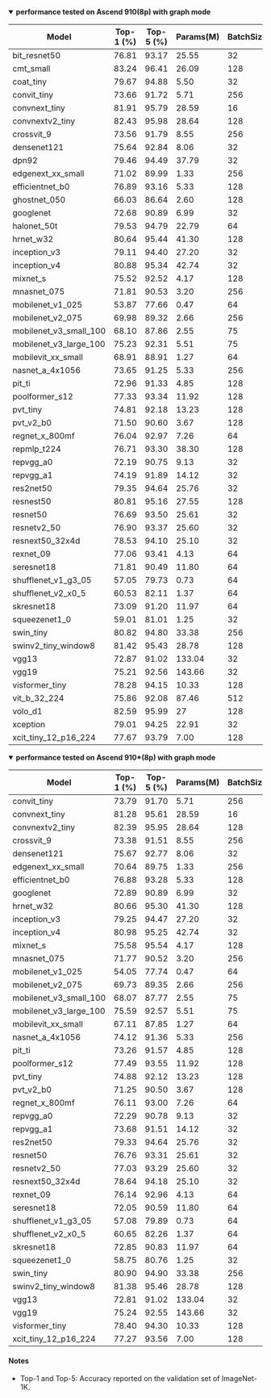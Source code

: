 
<details open markdown>
<summary><b>performance tested on Ascend 910(8p) with graph mode</b></summary>

| Model                  | Top-1 (%) | Top-5 (%) | Params(M) | BatchSize | Recipe                                                                                                              | Download                                                                                                            |
| ---------------------- | --------- | --------- | --------- |-----------| ------------------------------------------------------------------------------------------------------------------- | ------------------------------------------------------------------------------------------------------------------- |
| bit_resnet50           | 76.81     | 93.17     | 25.55     | 32        | [yaml](https://github.com/mindspore-lab/mindcv/blob/main/configs/bit/bit_resnet50_ascend.yaml)                      | [weights](https://download.mindspore.cn/toolkits/mindcv/bit/BiT_resnet50-1e4795a4.ckpt)                             |
| cmt_small              | 83.24     | 96.41     | 26.09     | 128       | [yaml](https://github.com/mindspore-lab/mindcv/blob/main/configs/cmt/cmt_small_ascend.yaml)                         | [weights](https://download.mindspore.cn/toolkits/mindcv/cmt/cmt_small-6858ee22.ckpt)                                |
| coat_tiny              | 79.67     | 94.88     | 5.50      | 32        | [yaml](https://github.com/mindspore-lab/mindcv/blob/main/configs/coat/coat_tiny_ascend.yaml)                        | [weights](https://download.mindspore.cn/toolkits/mindcv/coat/coat_tiny-071cb792.ckpt)                               |
| convit_tiny            | 73.66     | 91.72     | 5.71      | 256       | [yaml](https://github.com/mindspore-lab/mindcv/blob/main/configs/convit/convit_tiny_ascend.yaml)                    | [weights](https://download.mindspore.cn/toolkits/mindcv/convit/convit_tiny-e31023f2.ckpt)                           |
| convnext_tiny          | 81.91     | 95.79     | 28.59     | 16        | [yaml](https://github.com/mindspore-lab/mindcv/blob/main/configs/convnext/convnext_tiny_ascend.yaml)                | [weights](https://download.mindspore.cn/toolkits/mindcv/convnext/convnext_tiny-ae5ff8d7.ckpt)                       |
| convnextv2_tiny        | 82.43     | 95.98     | 28.64     | 128       | [yaml](https://github.com/mindspore-lab/mindcv/blob/main/configs/convnextv2/convnextv2_tiny_ascend.yaml)            | [weights](https://download.mindspore.cn/toolkits/mindcv/convnextv2/convnextv2_tiny-d441ba2c.ckpt)                   |
| crossvit_9             | 73.56     | 91.79     | 8.55      | 256       | [yaml](https://github.com/mindspore-lab/mindcv/blob/main/configs/crossvit/crossvit_9_ascend.yaml)                   | [weights](https://download.mindspore.cn/toolkits/mindcv/crossvit/crossvit_9-e74c8e18.ckpt)                          |
| densenet121            | 75.64     | 92.84     | 8.06      | 32        | [yaml](https://github.com/mindspore-lab/mindcv/blob/main/configs/densenet/densenet_121_ascend.yaml)                 | [weights](https://download.mindspore.cn/toolkits/mindcv/densenet/densenet121-120_5004_Ascend.ckpt)                  |
| dpn92                  | 79.46     | 94.49     | 37.79     | 32        | [yaml](https://github.com/mindspore-lab/mindcv/blob/main/configs/dpn/dpn92_ascend.yaml)                             | [weights](https://download.mindspore.cn/toolkits/mindcv/dpn/dpn92-e3e0fca.ckpt)                                     |
| edgenext_xx_small      | 71.02     | 89.99     | 1.33      | 256       | [yaml](https://github.com/mindspore-lab/mindcv/blob/main/configs/edgenext/edgenext_xx_small_ascend.yaml)            | [weights](https://download.mindspore.cn/toolkits/mindcv/edgenext/edgenext_xx_small-afc971fb.ckpt)                   |
| efficientnet_b0        | 76.89     | 93.16     | 5.33      | 128       | [yaml](https://github.com/mindspore-lab/mindcv/blob/main/configs/efficientnet/efficientnet_b0_ascend.yaml)          | [weights](https://download.mindspore.cn/toolkits/mindcv/efficientnet/efficientnet_b0-103ec70c.ckpt)                 |
| ghostnet_050           | 66.03     | 86.64     | 2.60      | 128       | [yaml](https://github.com/mindspore-lab/mindcv/blob/main/configs/ghostnet/ghostnet_050_ascend.yaml)                 | [weights](https://download.mindspore.cn/toolkits/mindcv/ghostnet/ghostnet_050-85b91860.ckpt)                        |
| googlenet              | 72.68     | 90.89     | 6.99      | 32        | [yaml](https://github.com/mindspore-lab/mindcv/blob/main/configs/googlenet/googlenet_ascend.yaml)                   | [weights](https://download.mindspore.cn/toolkits/mindcv/googlenet/googlenet-5552fcd3.ckpt)                          |
| halonet_50t            | 79.53     | 94.79     | 22.79     | 64        | [yaml](https://github.com/mindspore-lab/mindcv/blob/main/configs/halonet/halonet_50t_ascend.yaml)                   | [weights](https://download.mindspore.cn/toolkits/mindcv/halonet/halonet_50t-533da6be.ckpt)                          |
| hrnet_w32              | 80.64     | 95.44     | 41.30     | 128       | [yaml](https://github.com/mindspore-lab/mindcv/blob/main/configs/hrnet/hrnet_w32_ascend.yaml)                       | [weights](https://download.mindspore.cn/toolkits/mindcv/hrnet/hrnet_w32-cc4fbd91.ckpt)                              |
| inception_v3           | 79.11     | 94.40     | 27.20     | 32        | [yaml](https://github.com/mindspore-lab/mindcv/blob/main/configs/inceptionv3/inception_v3_ascend.yaml)              | [weights](https://download.mindspore.cn/toolkits/mindcv/inception_v3/inception_v3-38f67890.ckpt)                    |
| inception_v4           | 80.88     | 95.34     | 42.74     | 32        | [yaml](https://github.com/mindspore-lab/mindcv/blob/main/configs/inceptionv4/inception_v4_ascend.yaml)              | [weights](https://download.mindspore.cn/toolkits/mindcv/inception_v4/inception_v4-db9c45b3.ckpt)                    |
| mixnet_s               | 75.52     | 92.52     | 4.17      | 128       | [yaml](https://github.com/mindspore-lab/mindcv/blob/main/configs/mixnet/mixnet_s_ascend.yaml)                       | [weights](https://download.mindspore.cn/toolkits/mindcv/mixnet/mixnet_s-2a5ef3a3.ckpt)                              |
| mnasnet_075            | 71.81     | 90.53     | 3.20      | 256       | [yaml](https://github.com/mindspore-lab/mindcv/blob/main/configs/mnasnet/mnasnet_0.75_ascend.yaml)                  | [weights](https://download.mindspore.cn/toolkits/mindcv/mnasnet/mnasnet_075-465d366d.ckpt)                          |
| mobilenet_v1_025       | 53.87     | 77.66     | 0.47      | 64        | [yaml](https://github.com/mindspore-lab/mindcv/blob/main/configs/mobilenetv1/mobilenet_v1_0.25_ascend.yaml)         | [weights](https://download.mindspore.cn/toolkits/mindcv/mobilenet/mobilenetv1/mobilenet_v1_025-d3377fba.ckpt)       |
| mobilenet_v2_075       | 69.98     | 89.32     | 2.66      | 256       | [yaml](https://github.com/mindspore-lab/mindcv/blob/main/configs/mobilenetv2/mobilenet_v2_0.75_ascend.yaml)         | [weights](https://download.mindspore.cn/toolkits/mindcv/mobilenet/mobilenetv2/mobilenet_v2_075-bd7bd4c4.ckpt)       |
| mobilenet_v3_small_100 | 68.10     | 87.86     | 2.55      | 75        | [yaml](https://github.com/mindspore-lab/mindcv/blob/main/configs/mobilenetv3/mobilenet_v3_small_ascend.yaml)        | [weights](https://download.mindspore.cn/toolkits/mindcv/mobilenet/mobilenetv3/mobilenet_v3_small_100-509c6047.ckpt) |
| mobilenet_v3_large_100 | 75.23     | 92.31     | 5.51      | 75        | [yaml](https://github.com/mindspore-lab/mindcv/blob/main/configs/mobilenetv3/mobilenet_v3_large_ascend.yaml)        | [weights](https://download.mindspore.cn/toolkits/mindcv/mobilenet/mobilenetv3/mobilenet_v3_large_100-1279ad5f.ckpt) |
| mobilevit_xx_small     | 68.91     | 88.91     | 1.27      | 64        | [yaml](https://github.com/mindspore-lab/mindcv/blob/main/configs/mobilevit/mobilevit_xx_small_ascend.yaml)          | [weights](https://download.mindspore.cn/toolkits/mindcv/mobilevit/mobilevit_xx_small-af9da8a0.ckpt)                 |
| nasnet_a_4x1056        | 73.65     | 91.25     | 5.33      | 256       | [yaml](https://github.com/mindspore-lab/mindcv/blob/main/configs/nasnet/nasnet_a_4x1056_ascend.yaml)                | [weights](https://download.mindspore.cn/toolkits/mindcv/nasnet/nasnet_a_4x1056-0fbb5cdd.ckpt)                       |
| pit_ti                 | 72.96     | 91.33     | 4.85      | 128       | [yaml](https://github.com/mindspore-lab/mindcv/blob/main/configs/pit/pit_ti_ascend.yaml)                            | [weights](https://download.mindspore.cn/toolkits/mindcv/pit/pit_ti-e647a593.ckpt)                                   |
| poolformer_s12         | 77.33     | 93.34     | 11.92     | 128       | [yaml](https://github.com/mindspore-lab/mindcv/blob/main/configs/poolformer/poolformer_s12_ascend.yaml)             | [weights](https://download.mindspore.cn/toolkits/mindcv/poolformer/poolformer_s12-5be5c4e4.ckpt)                    |
| pvt_tiny               | 74.81     | 92.18     | 13.23     | 128       | [yaml](https://github.com/mindspore-lab/mindcv/blob/main/configs/pvt/pvt_tiny_ascend.yaml)                          | [weights](https://download.mindspore.cn/toolkits/mindcv/pvt/pvt_tiny-6abb953d.ckpt)                                 |
| pvt_v2_b0              | 71.50     | 90.60     | 3.67      | 128       | [yaml](https://github.com/mindspore-lab/mindcv/blob/main/configs/pvtv2/pvt_v2_b0_ascend.yaml)                       | [weights](https://download.mindspore.cn/toolkits/mindcv/pvt_v2/pvt_v2_b0-1c4f6683.ckpt)                             |
| regnet_x_800mf         | 76.04     | 92.97     | 7.26      | 64        | [yaml](https://github.com/mindspore-lab/mindcv/blob/main/configs/regnet/regnet_x_800mf_ascend.yaml)                 | [weights](https://download.mindspore.cn/toolkits/mindcv/regnet/regnet_x_800mf-617227f4.ckpt)                        |
| repmlp_t224            | 76.71     | 93.30     | 38.30     | 128       | [yaml](https://github.com/mindspore-lab/mindcv/blob/main/configs/repmlp/repmlp_t224_ascend.yaml)                    | [weights](https://download.mindspore.cn/toolkits/mindcv/repmlp/repmlp_t224-8dbedd00.ckpt)                           |
| repvgg_a0              | 72.19     | 90.75     | 9.13      | 32        | [yaml](https://github.com/mindspore-lab/mindcv/blob/main/configs/repvgg/repvgg_a0_ascend.yaml)                      | [weights](https://download.mindspore.cn/toolkits/mindcv/repvgg/repvgg_a0-6e71139d.ckpt)                             |
| repvgg_a1              | 74.19     | 91.89     | 14.12     | 32        | [yaml](https://github.com/mindspore-lab/mindcv/blob/main/configs/repvgg/repvgg_a1_ascend.yaml)                      | [weights](https://download.mindspore.cn/toolkits/mindcv/repvgg/repvgg_a1-539513ac.ckpt)                             |
| res2net50              | 79.35     | 94.64     | 25.76     | 32        | [yaml](https://github.com/mindspore-lab/mindcv/blob/main/configs/res2net/res2net_50_ascend.yaml)                    | [weights](https://download.mindspore.cn/toolkits/mindcv/res2net/res2net50-f42cf71b.ckpt)                            |
| resnest50              | 80.81     | 95.16     | 27.55     | 128       | [yaml](https://github.com/mindspore-lab/mindcv/blob/main/configs/resnest/resnest50_ascend.yaml)                     | [weights](https://download.mindspore.cn/toolkits/mindcv/resnest/resnest50-f2e7fc9c.ckpt)                            |
| resnet50               | 76.69     | 93.50     | 25.61     | 32        | [yaml](https://github.com/mindspore-lab/mindcv/blob/main/configs/resnet/resnet_50_ascend.yaml)                      | [weights](https://download.mindspore.cn/toolkits/mindcv/resnet/resnet50-e0733ab8.ckpt)                              |
| resnetv2_50            | 76.90     | 93.37     | 25.60     | 32        | [yaml](https://github.com/mindspore-lab/mindcv/blob/main/configs/resnetv2/resnetv2_50_ascend.yaml)                  | [weights](https://download.mindspore.cn/toolkits/mindcv/resnetv2/resnetv2_50-3c2f143b.ckpt)                         |
| resnext50_32x4d        | 78.53     | 94.10     | 25.10     | 32        | [yaml](https://github.com/mindspore-lab/mindcv/blob/main/configs/resnext/resnext50_32x4d_ascend.yaml)               | [weights](https://download.mindspore.cn/toolkits/mindcv/resnext/resnext50_32x4d-af8aba16.ckpt)                      |
| rexnet_09              | 77.06     | 93.41     | 4.13      | 64        | [yaml](https://github.com/mindspore-lab/mindcv/blob/main/configs/rexnet/rexnet_x09_ascend.yaml)                     | [weights](https://download.mindspore.cn/toolkits/mindcv/rexnet/rexnet_09-da498331.ckpt)                             |
| seresnet18             | 71.81     | 90.49     | 11.80     | 64        | [yaml](https://github.com/mindspore-lab/mindcv/blob/main/configs/senet/seresnet18_ascend.yaml)                      | [weights](https://download.mindspore.cn/toolkits/mindcv/senet/seresnet18-7880643b.ckpt)                             |
| shufflenet_v1_g3_05    | 57.05     | 79.73     | 0.73      | 64        | [yaml](https://github.com/mindspore-lab/mindcv/blob/main/configs/shufflenetv1/shufflenet_v1_0.5_ascend.yaml)        | [weights](https://download.mindspore.cn/toolkits/mindcv/shufflenet/shufflenetv1/shufflenet_v1_g3_05-42cfe109.ckpt)  |
| shufflenet_v2_x0_5     | 60.53     | 82.11     | 1.37      | 64        | [yaml](https://github.com/mindspore-lab/mindcv/blob/main/configs/shufflenetv2/shufflenet_v2_0.5_ascend.yaml)        | [weights](https://download.mindspore.cn/toolkits/mindcv/shufflenet/shufflenetv2/shufflenet_v2_x0_5-8c841061.ckpt)   |
| skresnet18             | 73.09     | 91.20     | 11.97     | 64        | [yaml](https://github.com/mindspore-lab/mindcv/blob/main/configs/sknet/skresnet18_ascend.yaml)                      | [weights](https://download.mindspore.cn/toolkits/mindcv/sknet/skresnet18-868228e5.ckpt)                             |
| squeezenet1_0          | 59.01     | 81.01     | 1.25      | 32        | [yaml](https://github.com/mindspore-lab/mindcv/blob/main/configs/squeezenet/squeezenet_1.0_ascend.yaml)             | [weights](https://download.mindspore.cn/toolkits/mindcv/squeezenet/squeezenet1_0-e2d78c4a.ckpt)                     |
| swin_tiny              | 80.82     | 94.80     | 33.38     | 256       | [yaml](https://github.com/mindspore-lab/mindcv/blob/main/configs/swintransformer/swin_tiny_ascend.yaml)             | [weights](https://download.mindspore.cn/toolkits/mindcv/swin/swin_tiny-0ff2f96d.ckpt)                               |
| swinv2_tiny_window8    | 81.42     | 95.43     | 28.78     | 128       | [yaml](https://github.com/mindspore-lab/mindcv/blob/main/configs/swintransformerv2/swinv2_tiny_window8_ascend.yaml) | [weights](https://download.mindspore.cn/toolkits/mindcv/swinv2/swinv2_tiny_window8-3ef8b787.ckpt)                   |
| vgg13                  | 72.87     | 91.02     | 133.04    | 32        | [yaml](https://github.com/mindspore-lab/mindcv/blob/main/configs/vgg/vgg13_ascend.yaml)                             | [weights](https://download.mindspore.cn/toolkits/mindcv/vgg/vgg13-da805e6e.ckpt)                                    |
| vgg19                  | 75.21     | 92.56     | 143.66    | 32        | [yaml](https://github.com/mindspore-lab/mindcv/blob/main/configs/vgg/vgg19_ascend.yaml)                             | [weights](https://download.mindspore.cn/toolkits/mindcv/vgg/vgg19-bedee7b6.ckpt)                                    |
| visformer_tiny         | 78.28     | 94.15     | 10.33     | 128       | [yaml](https://github.com/mindspore-lab/mindcv/blob/main/configs/visformer/visformer_tiny_ascend.yaml)              | [weights](https://download.mindspore.cn/toolkits/mindcv/visformer/visformer_tiny-daee0322.ckpt)                     |
| vit_b_32_224           | 75.86     | 92.08     | 87.46     | 512       | [yaml](https://github.com/mindspore-lab/mindcv/blob/main/configs/vit/vit_b32_224_ascend.yaml)                       | [weights](https://download.mindspore.cn/toolkits/mindcv/vit/vit_b_32_224-7553218f.ckpt)                             |
| volo_d1                | 82.59     | 95.99     | 27        | 128       | [yaml](https://github.com/mindspore-lab/mindcv/blob/main/configs/volo/volo_d1_ascend.yaml)                          | [weights](https://download.mindspore.cn/toolkits/mindcv/volo/volo_d1-c7efada9.ckpt)                                 |
| xception               | 79.01     | 94.25     | 22.91     | 32        | [yaml](https://github.com/mindspore-lab/mindcv/blob/main/configs/xception/xception_ascend.yaml)                     | [weights](https://download.mindspore.cn/toolkits/mindcv/xception/xception-2c1e711df.ckpt)                           |
| xcit_tiny_12_p16_224   | 77.67     | 93.79     | 7.00      | 128       | [yaml](https://github.com/mindspore-lab/mindcv/blob/main/configs/xcit/xcit_tiny_12_p16_ascend.yaml)                 | [weights](https://download.mindspore.cn/toolkits/mindcv/xcit/xcit_tiny_12_p16_224-1b1c9301.ckpt)                    |

</details>

<details open markdown>
<summary><b>performance tested on Ascend 910*(8p) with graph mode</b></summary>

| Model                  | Top-1 (%) | Top-5 (%) | Params(M) | BatchSize | Recipe                                                                                                              | Download                                                                                                            |
| ---------------------- | --------- | --------- | --------- |-----------| ------------------------------------------------------------------------------------------------------------------- | ------------------------------------------------------------------------------------------------------------------- |
| convit_tiny | 73.79     | 91.70     | 5.71       | 256        | [yaml](https://github.com/mindspore-lab/mindcv/blob/main/configs/convit/convit_tiny_ascend.yaml) | [weights](https://download-mindspore.osinfra.cn/toolkits/mindcv/convit/convit_tiny-1961717e-910v2.ckpt) |
| convnext_tiny | 81.28     | 95.61     | 28.59      | 16         | [yaml](https://github.com/mindspore-lab/mindcv/blob/main/configs/convnext/convnext_tiny_ascend.yaml) | [weights](https://download-mindspore.osinfra.cn/toolkits/mindcv/convnext/convnext_tiny-db11dc82-910v2.ckpt) |
| convnextv2_tiny | 82.39     | 95.95     | 28.64      | 128        | [yaml](https://github.com/mindspore-lab/mindcv/blob/main/configs/convnextv2/convnextv2_tiny_ascend.yaml) | [weights](https://download-mindspore.osinfra.cn/toolkits/mindcv/convnextv2/convnextv2_tiny-a35b79ce-910v2.ckpt) |
| crossvit_9 | 73.38     | 91.51     | 8.55       | 256        | [yaml](https://github.com/mindspore-lab/mindcv/blob/main/configs/crossvit/crossvit_9_ascend.yaml) | [weights](https://download-mindspore.osinfra.cn/toolkits/mindcv/crossvit/crossvit_9-32c69c96-910v2.ckpt) |
| densenet121 | 75.67     | 92.77     | 8.06       | 32         | [yaml](https://github.com/mindspore-lab/mindcv/blob/main/configs/densenet/densenet_121_ascend.yaml) | [weights](https://download-mindspore.osinfra.cn/toolkits/mindcv/densenet/densenet121-bf4ab27f-910v2.ckpt) |
| edgenext_xx_small | 70.64     | 89.75     | 1.33       | 256        | [yaml](https://github.com/mindspore-lab/mindcv/blob/main/configs/edgenext/edgenext_xx_small_ascend.yaml) | [weights](https://download-mindspore.osinfra.cn/toolkits/mindcv/edgenext/edgenext_xx_small-cad13d2c-910v2.ckpt) |
| efficientnet_b0 | 76.88     | 93.28     | 5.33       | 128        | [yaml](https://github.com/mindspore-lab/mindcv/blob/main/configs/efficientnet/efficientnet_b0_ascend.yaml) | [weights](https://download-mindspore.osinfra.cn/toolkits/mindcv/efficientnet/efficientnet_b0-f8d7aa2a-910v2.ckpt) |
| googlenet | 72.89     | 90.89     | 6.99       | 32         | [yaml](https://github.com/mindspore-lab/mindcv/blob/main/configs/googlenet/googlenet_ascend.yaml) | [weights](https://download-mindspore.osinfra.cn/toolkits/mindcv/googlenet/googlenet-de74c31d-910v2.ckpt) |
| hrnet_w32 | 80.66     | 95.30     | 41.30      | 128        | [yaml](https://github.com/mindspore-lab/mindcv/blob/main/configs/hrnet/hrnet_w32_ascend.yaml) | [weights](https://download-mindspore.osinfra.cn/toolkits/mindcv/hrnet/hrnet_w32-e616cdcb-910v2.ckpt) |
| inception_v3 | 79.25     | 94.47     | 27.20      | 32         | [yaml](https://github.com/mindspore-lab/mindcv/blob/main/configs/inceptionv3/inception_v3_ascend.yaml) | [weights](https://download-mindspore.osinfra.cn/toolkits/mindcv/inception_v3/inception_v3-61a8e9ed-910v2.ckpt) |
| inception_v4 | 80.98     | 95.25     | 42.74      | 32         | [yaml](https://github.com/mindspore-lab/mindcv/blob/main/configs/inceptionv4/inception_v4_ascend.yaml) | [weights](https://download-mindspore.osinfra.cn/toolkits/mindcv/inception_v4/inception_v4-56e798fc-910v2.ckpt) |
| mixnet_s | 75.58     | 95.54     | 4.17       | 128        | [yaml](https://github.com/mindspore-lab/mindcv/blob/main/configs/mixnet/mixnet_s_ascend.yaml) | [weights](https://download-mindspore.osinfra.cn/toolkits/mindcv/mixnet/mixnet_s-fe4fcc63-910v2.ckpt) |
| mnasnet_075 | 71.77     | 90.52     | 3.20       | 256        | [yaml](https://github.com/mindspore-lab/mindcv/blob/main/configs/mnasnet/mnasnet_0.75_ascend.yaml) | [weights](https://download-mindspore.osinfra.cn/toolkits/mindcv/mnasnet/mnasnet_075-083b2bc4-910v2.ckpt) |
| mobilenet_v1_025 | 54.05     | 77.74     | 0.47       | 64         | [yaml](https://github.com/mindspore-lab/mindcv/blob/main/configs/mobilenetv1/mobilenet_v1_0.25_ascend.yaml) | [weights](https://download-mindspore.osinfra.cn/toolkits/mindcv/mobilenet/mobilenetv1/mobilenet_v1_025-cbe3d3b3-910v2.ckpt) |
| mobilenet_v2_075 | 69.73     | 89.35     | 2.66       | 256        | [yaml](https://github.com/mindspore-lab/mindcv/blob/main/configs/mobilenetv2/mobilenet_v2_0.75_ascend.yaml) | [weights](https://download-mindspore.osinfra.cn/toolkits/mindcv/mobilenet/mobilenetv2/mobilenet_v2_075-755932c4-910v2.ckpt) |
| mobilenet_v3_small_100 | 68.07     | 87.77     | 2.55       | 75         | [yaml](https://github.com/mindspore-lab/mindcv/blob/main/configs/mobilenetv3/mobilenet_v3_small_ascend.yaml) | [weights](https://download-mindspore.osinfra.cn/toolkits/mindcv/mobilenet/mobilenetv3/mobilenet_v3_small_100-6fa3c17d-910v2.ckpt) |
| mobilenet_v3_large_100 | 75.59     | 92.57     | 5.51       | 75         | [yaml](https://github.com/mindspore-lab/mindcv/blob/main/configs/mobilenetv3/mobilenet_v3_large_ascend.yaml) | [weights](https://download-mindspore.osinfra.cn/toolkits/mindcv/mobilenet/mobilenetv3/mobilenet_v3_large_100-bd4e7bdc-910v2.ckpt) |
| mobilevit_xx_small | 67.11     | 87.85     | 1.27       | 64         | [yaml](https://github.com/mindspore-lab/mindcv/blob/main/configs/mobilevit/mobilevit_xx_small_ascend.yaml) | [weights](https://download-mindspore.osinfra.cn/toolkits/mindcv/mobilevit/mobilevit_xx_small-6f2745c3-910v2.ckpt) |
| nasnet_a_4x1056 | 74.12     | 91.36     | 5.33       | 256        | [yaml](https://github.com/mindspore-lab/mindcv/blob/main/configs/nasnet/nasnet_a_4x1056_ascend.yaml) | [weights](https://download-mindspore.osinfra.cn/toolkits/mindcv/nasnet/nasnet_a_4x1056-015ba575c-910v2.ckpt) |
| pit_ti | 73.26     | 91.57     | 4.85       | 128        | [yaml](https://github.com/mindspore-lab/mindcv/blob/main/configs/pit/pit_ti_ascend.yaml) | [weights](https://download-mindspore.osinfra.cn/toolkits/mindcv/pit/pit_ti-33466a0d-910v2.ckpt) |
| poolformer_s12 |   77.49   |   93.55   |   11.92    | 128        | [yaml](https://github.com/mindspore-lab/mindcv/blob/main/configs/poolformer/poolformer_s12_ascend.yaml) | [weights](https://download-mindspore.osinfra.cn/toolkits/mindcv/poolformer/poolformer_s12-c7e14eea-910v2.ckpt) |
| pvt_tiny |   74.88   |   92.12   |   13.23    | 128        | [yaml](https://github.com/mindspore-lab/mindcv/blob/main/configs/pvt/pvt_tiny_ascend.yaml) | [weights](https://download-mindspore.osinfra.cn/toolkits/mindcv/pvt/pvt_tiny-6676051f-910v2.ckpt) |
| pvt_v2_b0 |   71.25   |   90.50   |    3.67    | 128        | [yaml](https://github.com/mindspore-lab/mindcv/blob/main/configs/pvtv2/pvt_v2_b0_ascend.yaml) | [weights](https://download-mindspore.osinfra.cn/toolkits/mindcv/pvt_v2/pvt_v2_b0-d9cd9d6a-910v2.ckpt) |
| regnet_x_800mf |   76.11   |   93.00   |    7.26    | 64         | [yaml](https://github.com/mindspore-lab/mindcv/blob/main/configs/regnet/regnet_x_800mf_ascend.yaml) | [weights](https://download-mindspore.osinfra.cn/toolkits/mindcv/regnet/regnet_x_800mf-68fe1cca-910v2.ckpt) |
| repvgg_a0 |   72.29   |   90.78   |    9.13    | 32         | [yaml](https://github.com/mindspore-lab/mindcv/blob/main/configs/repvgg/repvgg_a0_ascend.yaml) | [weights](https://download-mindspore.osinfra.cn/toolkits/mindcv/repvgg/repvgg_a0-b67a9f15-910v2.ckpt) |
| repvgg_a1 |   73.68   |   91.51   |   14.12    | 32         | [yaml](https://github.com/mindspore-lab/mindcv/blob/main/configs/repvgg/repvgg_a1_ascend.yaml) | [weights](https://download-mindspore.osinfra.cn/toolkits/mindcv/repvgg/repvgg_a1-a40aa623-910v2.ckpt) |
| res2net50 |   79.33   |   94.64   |   25.76    | 32         | [yaml](https://github.com/mindspore-lab/mindcv/blob/main/configs/res2net/res2net_50_ascend.yaml) | [weights](https://download-mindspore.osinfra.cn/toolkits/mindcv/res2net/res2net50-aa758355-910v2.ckpt) |
| resnet50 |   76.76   |   93.31   |   25.61    | 32         | [yaml](https://github.com/mindspore-lab/mindcv/blob/main/configs/resnet/resnet_50_ascend.yaml) | [weights](https://download-mindspore.osinfra.cn/toolkits/mindcv/resnet/resnet50-f369a08d-910v2.ckpt) |
| resnetv2_50 |   77.03   |   93.29   |   25.60    | 32         | [yaml](https://github.com/mindspore-lab/mindcv/blob/main/configs/resnetv2/resnetv2_50_ascend.yaml) | [weights](https://download-mindspore.osinfra.cn/toolkits/mindcv/resnetv2/resnetv2_50-a0b9f7f8-910v2.ckpt) |
| resnext50_32x4d |   78.64   |   94.18   |   25.10    | 32         | [yaml](https://github.com/mindspore-lab/mindcv/blob/main/configs/resnext/resnext50_32x4d_ascend.yaml) | [weights](https://download-mindspore.osinfra.cn/toolkits/mindcv/resnext/resnext50_32x4d-988f75bc-910v2.ckpt) |
| rexnet_09 |   76.14   |   92.96   |    4.13    | 64         | [yaml](https://github.com/mindspore-lab/mindcv/blob/main/configs/rexnet/rexnet_x09_ascend.yaml) | [weights](https://download-mindspore.osinfra.cn/toolkits/mindcv/rexnet/rexnet_09-00223eb4-910v2.ckpt) |
| seresnet18 |   72.05   |   90.59   |   11.80    | 64         | [yaml](https://github.com/mindspore-lab/mindcv/blob/main/configs/senet/seresnet18_ascend.yaml) | [weights](https://download-mindspore.osinfra.cn/toolkits/mindcv/senet/seresnet18-7b971c78-910v2.ckpt) |
| shufflenet_v1_g3_05 |   57.08   |   79.89   |    0.73    | 64         | [yaml](https://github.com/mindspore-lab/mindcv/blob/main/configs/shufflenetv1/shufflenet_v1_0.5_ascend.yaml) | [weights](https://download-mindspore.osinfra.cn/toolkits/mindcv/shufflenet/shufflenetv1/shufflenet_v1_g3_05-56209ef3-910v2.ckpt) |
| shufflenet_v2_x0_5 |   60.65   |   82.26   |    1.37    | 64         | [yaml](https://github.com/mindspore-lab/mindcv/blob/main/configs/shufflenetv2/shufflenet_v2_0.5_ascend.yaml) | [weights](https://download-mindspore.osinfra.cn/toolkits/mindcv/shufflenet/shufflenetv2/shufflenet_v2_x0_5-39d05bb6-910v2.ckpt) |
| skresnet18 |   72.85   |   90.83   |   11.97    | 64         | [yaml](https://github.com/mindspore-lab/mindcv/blob/main/configs/sknet/skresnet18_ascend.yaml) | [weights](https://download-mindspore.osinfra.cn/toolkits/mindcv/sknet/skresnet18-9d8b1afc-910v2.ckpt) |
| squeezenet1_0 |   58.75   |   80.76   |    1.25    | 32         | [yaml](https://github.com/mindspore-lab/mindcv/blob/main/configs/squeezenet/squeezenet_1.0_ascend.yaml) | [weights](https://download-mindspore.osinfra.cn/toolkits/mindcv/squeezenet/squeezenet1_0-24010b28-910v2.ckpt) |
| swin_tiny |   80.90   |   94.90   |   33.38    | 256        | [yaml](https://github.com/mindspore-lab/mindcv/blob/main/configs/swintransformer/swin_tiny_ascend.yaml) | [weights](https://download-mindspore.osinfra.cn/toolkits/mindcv/swin/swin_tiny-72b3c5e6-910v2.ckpt) |
| swinv2_tiny_window8 |   81.38   |   95.46   |   28.78    | 128        | [yaml](https://github.com/mindspore-lab/mindcv/blob/main/configs/swintransformerv2/swinv2_tiny_window8_ascend.yaml) | [weights](https://download-mindspore.osinfra.cn/toolkits/mindcv/swinv2/swinv2_tiny_window8-70c5e903-910v2.ckpt) |
| vgg13 |   72.81   |   91.02   |   133.04   | 32         | [yaml](https://github.com/mindspore-lab/mindcv/blob/main/configs/vgg/vgg13_ascend.yaml) | [weights](https://download-mindspore.osinfra.cn/toolkits/mindcv/vgg/vgg13-7756f33c-910v2.ckpt) |
| vgg19 |   75.24   |   92.55   |   143.66   | 32         | [yaml](https://github.com/mindspore-lab/mindcv/blob/main/configs/vgg/vgg19_ascend.yaml) | [weights](https://download-mindspore.osinfra.cn/toolkits/mindcv/vgg/vgg19-5104d1ea-910v2.ckpt) |
| visformer_tiny |   78.40   |   94.30   |   10.33    | 128        | [yaml](https://github.com/mindspore-lab/mindcv/blob/main/configs/visformer/visformer_tiny_ascend.yaml) | [weights](https://download-mindspore.osinfra.cn/toolkits/mindcv/visformer/visformer_tiny-df995ba4-910v2.ckpt) |
| xcit_tiny_12_p16_224 |   77.27   |   93.56   |    7.00    | 128        | [yaml](https://github.com/mindspore-lab/mindcv/blob/main/configs/xcit/xcit_tiny_12_p16_ascend.yaml) | [weights](https://download-mindspore.osinfra.cn/toolkits/mindcv/xcit/xcit_tiny_12_p16_224-bd90776e-910v2.ckpt) |

</details>

#### Notes
- Top-1 and Top-5: Accuracy reported on the validation set of ImageNet-1K.
